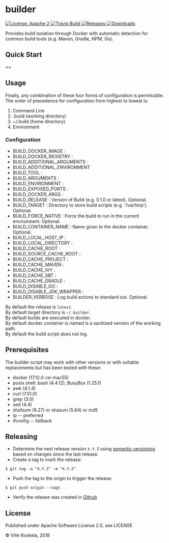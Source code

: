 builder
=======

<a href="https://raw.githubusercontent.com/KoskiLabs/builder/master/LICENSE">
    <img src="https://img.shields.io/hexpm/l/plug.svg"
         alt="License: Apache 2">
</a>
<a href="https://travis-ci.org/KoskiLabs/builder/">
    <img src="https://travis-ci.org/KoskiLabs/builder.png"
         alt="Travis Build">
</a>
<a href="https://github.com/KoskiLabs/builder/releases">
    <img src="https://img.shields.io/github/release/KoskiLabs/builder.svg"
         alt="Releases">
</a>
<a href="https://github.com/KoskiLabs/builder/releases">
    <img src="https://img.shields.io/github/downloads/KoskiLabs/builder/total.svg"
         alt="Downloads">
</a>

Provides build isolation through Docker with automatic detection for common build tools (e.g. Maven, Gradle, NPM, Go).

Quick Start
-----------

<>

Usage
-----

Finally, any combination of these four forms of configuration is permissible. The order of precedence for configuration from highest to lowest is:

1) Command Line
2) .build (working directory)
3) ~/.build (home directory)
4) Environment

### Configuration

* BUILD_DOCKER_IMAGE :
* BUILD_DOCKER_REGISTRY :
* BUILD_ADDITIONAL_ARGUMENTS :
* BUILD_ADDITIONAL_ENVIRONMENT
* BUILD_TOOL :
* BUILD_ARGUMENTS :
* BUILD_ENVIRONMENT :
* BUILD_EXPOSED_PORTS :
* BUILD_DOCKER_ARGS :
* BUILD_RELEASE : Version of Build (e.g. 0.1.0 or latest). Optional.
* BUILD_TARGET : Directory to store build scripts (e.g. '/var/tmp'). Optional.
* BUILD_FORCE_NATIVE : Force the build to run in the current environment. Optional.
* BUILD_CONTAINER_NAME : Name given to the docker container. Optional.
* BUILD_LOCAL_HOST_IP :
* BUILD_LOCAL_DIRECTORY :
* BUILD_CACHE_ROOT :
* BUILD_SOURCE_CACHE_ROOT :
* BUILD_CACHE_PROJECT :
* BUILD_CACHE_MAVEN :
* BUILD_CACHE_IVY :
* BUILD_CACHE_SBT :
* BUILD_CACHE_GRADLE :
* BUILD_DISABLE_GO :
* BUILD_DISABLE_JDK_WRAPPER :
* BUILDER_VERBOSE : Log build actions to standard out. Optional.

By default the release is `latest`.<br/>
By default target directory is `~/.builder`.<br/>
By default builds are executed in docker.<br/>
By default docker container is named is a sanitized version of the working path.<br/>
By default the build script does not log.

Prerequisites
-------------

The builder script may work with other versions or with suitable replacements but has been tested with these:

* docker (17.12.0-ce-mac55)
* posix shell: bash (4.4.12), BusyBox (1.25.1)
* awk (4.1.4)
* curl (7.51.0)
* grep (3.0)
* sed (4.4)
* sha1sum (8.27) or shasum (5.84) or md5
* ip  -- preferred
* ifconfig -- fallback

Releasing
---------

* Determine the next release version `X.Y.Z` using [semantic versioning](https://semver.org/) based on changes since the last release.
* Create a tag to mark the release:
```
$ git tag -a "X.Y.Z" -m "X.Y.Z"
```
* Push the tag to the origin to trigger the release:
```
$ git push origin --tags
```
* Verify the release was created in [Github](https://github.com/KoskiLabs/builder/releases)

License
-------

Published under Apache Software License 2.0, see LICENSE

&copy; Ville Koskela, 2018
